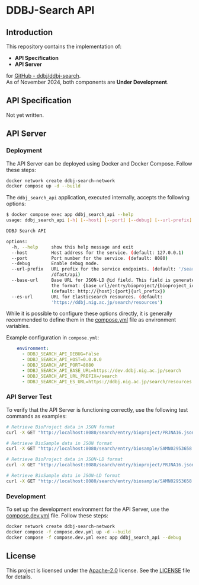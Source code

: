 # DDBJ-Search API

## Introduction

This repository contains the implementation of:

- **API Specification**
- **API Server**

for [GitHub - ddbj/ddbj-search](https://github.com/ddbj/ddbj-search).  
As of November 2024, both components are **Under Development**.

## API Specification

Not yet written.

## API Server

### Deployment

The API Server can be deployed using Docker and Docker Compose. Follow these steps:

```bash
docker network create ddbj-search-network
docker compose up -d --build
```

The `ddbj_search_api` application, executed internally, accepts the following options:

```bash
$ docker compose exec app ddbj_search_api --help
usage: ddbj_search_api [-h] [--host] [--port] [--debug] [--url-prefix] [--es-url]

DDBJ Search API

options:
  -h, --help     show this help message and exit
  --host         Host address for the service. (default: 127.0.0.1)
  --port         Port number for the service. (default: 8080)
  --debug        Enable debug mode.
  --url-prefix   URL prefix for the service endpoints. (default: '/search', e.g.,
                 /dfast/api)
  --base-url     Base URL for JSON-LD @id field. This field is generated using
                 the format: {base_url}/entry/bioproject/{bioproject_id}.jsonld.
                 (default: http://{host}:{port}{url_prefix})
  --es-url       URL for Elasticsearch resources. (default:
                 'https://ddbj.nig.ac.jp/search/resources')
```

While it is possible to configure these options directly, it is generally recommended to define them in the [compose.yml](./compose.yml) file as environment variables.

Example configuration in `compose.yml`:

```yaml
    environment:
      - DDBJ_SEARCH_API_DEBUG=False
      - DDBJ_SEARCH_API_HOST=0.0.0.0
      - DDBJ_SEARCH_API_PORT=8080
      - DDBJ_SEARCH_API_BASE_URL=https://dev.ddbj.nig.ac.jp/search
      - DDBJ_SEARCH_API_URL_PREFIX=/search
      - DDBJ_SEARCH_API_ES_URL=https://ddbj.nig.ac.jp/search/resources
```

### API Server Test

To verify that the API Server is functioning correctly, use the following test commands as examples:

```bash
# Retrieve BioProject data in JSON format
curl -X GET "http://localhost:8080/search/entry/bioproject/PRJNA16.json"

# Retrieve BioSample data in JSON format
curl -X GET "http://localhost:8080/search/entry/biosample/SAMN02953658.json"

# Retrieve BioProject data in JSON-LD format
curl -X GET "http://localhost:8080/search/entry/bioproject/PRJNA16.jsonld"

# Retrieve BioSample data in JSON-LD format
curl -X GET "http://localhost:8080/search/entry/biosample/SAMN02953658.jsonld"
```

### Development

To set up the development environment for the API Server, use the [compose.dev.yml](./compose.dev.yml) file. Follow these steps:

```bash
docker network create ddbj-search-network
docker compose -f compose.dev.yml up -d --build
docker compose -f compose.dev.yml exec app ddbj_search_api --debug
```

## License

This project is licensed under the [Apache-2.0](https://www.apache.org/licenses/LICENSE-2.0) license. See the [LICENSE](./LICENSE) file for details.
